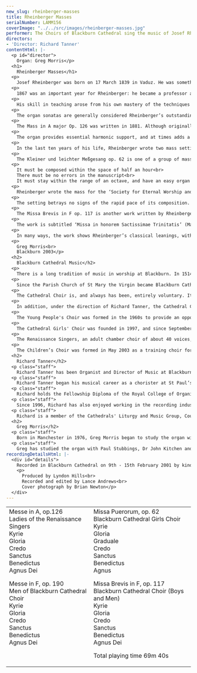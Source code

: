 ```yaml
---
new_slug: rheinberger-masses
title: Rheinberger Masses
serialNumber: LAMM156
coverImage: "../../src/images/rheinberger-masses.jpg"
performer: The Choirs of Blackburn Cathedral sing the music of Josef Rheinberger
directors:
- 'Director: Richard Tanner'
contentHtml: |-
  <p id="director">
    Organ: Greg Morris</p>
  <h1>
    Rheinberger Masses</h1>
  <p>
    Josef Rheinberger was born on 17 March 1839 in Vaduz. He was something of a child prodigy, starting organ lessons with a local organist, Sebastian Pöhli, at the age of 5, and making such startling progress that he took on an organist’s post in Vaduz at the age of 7. However, he quickly outgrew what the small Principality of Liechtenstein had to offer musically. Although his father, who was the treasurer to the Prince of Liechtenstein, was somewhat reluctant, in 1851 Rheinberger went to study in Munich, a city which was to be his home town until his death in 1901. He progressed quickly through the conservatoire, winning a great number of admirers for his talents, and by the age of 20 was on the staff of the conservatoire.</p>
  <p>
    1867 was an important year for Rheinberger: he became a professor at the Munich Conservatoire, and married his wife Franziska. From then on his career was one of sustained success, and Rheinberger was particularly renowned throughout Europe for his teaching skills. No less a figure than Hans Bülow wrote: ‘Rheinberger is a truly ideal teacher of composition, unrivalled in the whole of Germany and beyond in skill, refinement and devotion to his subject.’</p>
  <p>
    His skill in teaching arose from his own mastery of the techniques of harmony and counterpoint, and his own compositions reflect this. Although Rheinberger was writing at a time when composers such as Liszt and Wagner were striking out in new directions, the strength of his compositions lies not so much in the originality of their concept - indeed Rheinberger consciously derived much of his style from masters as diverse as Palestrina, Bach and Mozart - but rather the superb use of counterpoint, and the planned coherence and carefully judged structure of all his works.</p>
  <p>
    The organ sonatas are generally considered Rheinberger’s outstanding works, but his church music shows another facet of his compositional character. During the nineteenth century there was a movement within catholic church music called the Cecilian movement, aiming to restore a Palestrina-like ‘purity’ to liturgical music. Although he was influenced by this movement, Rheinberger did not follow the movement’s requirements to the letter, and as a result his mass settings were not added to the list of works which the Cecilian Society regarded as being suitable music for the liturgy. In total, Rheinberger wrote eighteen completed mass settings. The four recorded on this disc demonstrate the elements of his compositional style discussed above, but also the variety he achieved within this style, the clearest example being the use of four different vocal groupings, three with organ and one unaccompanied.</p>
  <p>
    The Mass in A major Op. 126 was written in 1881. Although originally conceived for three-part chorus and organ, its first performance was with string quartet and flute. This was on Christmas Eve 1881, and although this version later appeared under the title Missa in Nativitate Domini, the work itself has no particular pastoral or Christmas characteristics - the name derives solely from the date of the first performance.</p>
  <p>
    The organ provides essential harmonic support, and at times adds a fourth voice to the polyphony. However, most of the character of the mass - appraisals in Rheinberger’s day stressed its ‘optimistic’ mood - comes from the close interaction of the three upper voices, often all singing together, but with a fair degree of imitation to propel the music forward. A fine example of this, and of Rheinberger’s ability to use a very simple idea to telling effect, is the first phrase of the Sanctus. Here the same phrase is heard six times in succession, but the close imitation, the resulting dissonance and the constantly rising tessitura build the phrase up towards its conclusion. Another example is the Agnus Dei, where the words ‘miserere nobis’ (‘have mercy on us’) are set to music which is both contrapuntal and chromatic, in contrast to the setting of ‘dona nobis pacem’ (‘grant us peace’) which is generally much more homophonic and diatonic.</p>
  <p>
    In the last ten years of his life, Rheinberger wrote two mass settings scored for 4-part men’s chorus and organ. Rheinberger arranged the first of these, the Mass in B-flat written in 1892, for chorus and wind orchestra, but it was the second, the Mass in F, which was to achieve greater popularity, and which is recorded here. It was written between 23 February and 5 March 1898, just three years before Rheinberger’s death, and is an excellent example of the composer’s mature style: predominantly homophonic, it also makes use of freely imitative counterpoint; the use of chromatic harmony is masterful and confident, and the piece is lyrical throughout; the organ generally plays a supporting role, but at times also contributes to the counterpoint. Above all it is a very lyrical and melodious setting, and the chorus of lower voices complements this by giving the work a very rich and lush texture.</p>
  <p>
    The Kleiner und leichter Meßgesang op. 62 is one of a group of masses Rheinberger described as leicht ausfürhbane (easy to perform), and the story of its composition amply illustrates the ease with which Rheinberger wrote music ideally suited to complement the liturgy. His wife, Franziska, started to sketch the Kyrie one Saturday in 1871. In her memoirs she recalled that Josef took over: ‘he picked up the pen at a quarter to eight – at eight I was already singing it with the little organ’. In composing the Benedictus, Rheinberger set himself the following restrictions:</p>
  <p>
    It must be composed within the space of half an hour<br>
    There must be no errors in the manuscript<br>
    It must stay within the range of an octave, and have an easy organ part</p>
  <p>
    Rheinberger wrote the mass for the ‘Society for Eternal Worship and support of poor churches in Munich’, and it was published by Christian Werner the year after its composition. The title Missa puerorum comes from a revised edition brought out by Marcello Capra of Turin in 1903.</p>
  <p>
    The setting betrays no signs of the rapid pace of its composition. Rather the work has an assured feeling born of its melodic fluency and excellent sense of structure. The work is centred on F minor, with both the tonic (F) and relative (Ab) major keys helping to define both the structure of the mass as a whole and the expressive qualities of each movement. Thus the Kyrie uses the expressive tonic minor, while the Gloria is in the brighter key of Ab major, but with more chromatic music for the central, more meditative part of the text. The start of the Credo returns to F minor, which is contrasted with the more restful F major at the parts of the text referring to Christ’s incarnation and to ‘the life of the world to come’. In between these two passages Rheinberger uses F minor for the drama of both crucifixion and resurrection. The final movement has clear melodic and rhythmic echoes of the Kyrie, moving restlessly around the key centres which have been important for the rest of the work before finally coming to rest at the words ‘dona nobis pacem’ (grant us peace) in F major.</p>
  <p>
    The Missa Brevis in F op. 117 is another work written by Rheinberger in a very short space of time - in this instance a mere 5 hours on 24th and 25th April 1880. It was published in Leipzig later that year. However, the sheer quality of the counterpoint and the basic upbeat and optimistic mood of the work once again betray no signs of haste in its composition.</p>
  <p>
    The work is subtitled ‘Missa in honorem Sactissimae Trinitatis’ (Mass in honour of the most Holy Trinity), and it is perhaps symbolic that each movement opens with a rising triad. (The one exception is the Benedictus where the triad is a descending one). This motif is set out with great clarity in the Kyrie at the very opening of the work, and comes originally from Gregorian chant, specifically the Missa in Dominicis Adventus.</p>
  <p>
    In many ways, the work shows Rheinberger’s classical leanings, with its substantial use of imitative counterpoint. The unison openings of Gloria and Credo also reflect the tradition of classical masses in which these phrases are chanted. However, the charm of the work stems from the skillful mix of these ‘classical’ traits with more ‘romantic’ features - homophonic writing, chromatic harmony and dramatic use of dynamics. An excellent example is the Sanctus. The close writing for tenor and bass, quickly followed by treble and alto, creates the ‘mystical’ atmosphere which the words can suggest. The wonderful imitation at ‘pleni sunt coeli’, rising through the voices, leads to a climax at ‘gloria tua’. The music is immediately taken back to a quiet dynamic before building to another climax at ‘in excelsis’. But the movement ends quietly, with the unexpected harmonies in the last phrase supplying a final and expressive twist.</p>
  <p>
    Greg Morris<br>
    Blackburn 2003</p>
  <h2>
    Blackburn Cathedral Music</h2>
  <p>
    There is a long tradition of music in worship at Blackburn. In 1514 Thomas Stanley, second Earl of Derby, founded a school, and its twelve boys formed part of the choir to sing Masses and Sunday services in the Parish Church. It is clear that the music was held in great esteem then, and a long succession of distinguished musicians have maintained and enhanced the high standard of choral singing. Famous organists of Blackburn include Henry Smart, Henry Coleman and Charles Hylton Stewart. Samuel Sebastian Wesley was almost appointed organist aged 17, however the Vicar of Blackburn rejected him on the grounds that he was too young and inexperienced to rid the gentlemen of the choir of their bad habits!</p>
  <p>
    Since the Parish Church of St Mary the Virgin became Blackburn Cathedral in 1926, Lancashire's only Anglican Cathedral, the choir has grown in stature. The discipline and vast experience of Thomas Duerden (1939-64) laid the foundations of a Cathedral choral establishment. John Bertalot (1964-1983) brought to it his unique blend of excitement and inspiration. David Cooper (1983-1994) created a choral sound, which was characterised by its blend and attention to detail. From 1994 until Easter 1998 Gordon Stewart was Director of Music. Gordon was himself a pupil of John Bertalot and is well-known as both choir trainer and concert organist. At the start of June 1998, Richard Tanner became Cathedral Organist and Director of Music.</p>
  <p>
    The Cathedral Choir is, and always has been, entirely voluntary. It sings a large repertoire to a very high standard. The choir sings at the Cathedral Eucharist and Choral Evensong on Sundays as well as on major feast days and for specified Diocesan Services. The trebles sing Evensong on Wednesdays.</p>
  <p>
    In addition, under the direction of Richard Tanner, the Cathedral Choir has made broadcasts on both Radio and television. They have taken part in many special services and events and have sung with the Royal Liverpool Philharmonic Orchestra, The Northern Chamber Orchestra and Manchester Camerata. LAMMAS records have released a number of recordings and the choir has undertaken highly successful tours to Germany and USA.</p>
  <p>
    The Young People's Choir was formed in the 1960s to provide an opportunity for boys to continue singing at the Cathedral after their voices had changed. In the 1970s a soprano line was added to the choir. There are about 20 singers, between the ages of 14 and 21 in the YPC. They sing the Parish Eucharist on Sundays each week and take part in a variety of special services and concerts, both at the Cathedral and around the Diocese, and are directed by the Assistant Director of Music. In 2002 the YPC undertook their first foreign tour, to Rome, as well as a live broadcast of Choral Matins on BBC Radio 4.</p>
  <p>
    The Cathedral Girls' Choir was founded in 1997, and since September 1998 has greatly expanded in number and its musical output and repertoire has grown considerably. They have appeared on BBC TV's Songs of Praise. In April 2001 they went on their first foreign tour, to Germany and on May 7th 2001 they gave their first Radio broadcast on BBC Radio 4's Daily Service.</p>
  <p>
    The Renaissance Singers, an adult chamber choir of about 40 voices, gives concerts and occasionally sings services in the Cathedral, around the Diocese and further afield. It was formed in the 1960's by John Bertalot and each successive Cathedral Organist has directed the choir.</p>
  <p>
    The Children’s Choir was formed in May 2003 as a training choir for boy and girl choristers. The Cathedral now offers opportunities for boys and girls to sing from the age of five, right through to late adulthood.</p>
  <h2>
    Richard Tanner</h2>
  <p class="staff">
    Richard Tanner has been Organist and Director of Music at Blackburn Cathedral since June 1998 and Conductor of the Blackburn-based chamber choir, The Renaissance Singers, since September 1998. During his time in Blackburn, the choirs of the Cathedral have released four CDs, toured to Germany, Italy, and USA and given broadcasts on BBC Radio 3 &amp; 4, as well as on BBC television. They have also sung with the choirs of St Paul’s, Lichfield, Liverpool and Chester Cathedrals as well as with the Royal Liverpool Philharmonic Orchestra, Manchester Camerata and the Northern Chamber Orchestra. Richard has developed a music policy at the Cathedral, which enables singing opportunities for everybody from the age of five; he has formed an important partnership with Westholme Boys’ School and The Cathedral Organ has also been restored and enlarged.</p>
  <p class="staff">
    Richard Tanner began his musical career as a chorister at St Paul’s Cathedral. He went on to study the organ with Robert Gower at Radley College and with David Sanger at the Royal Academy of Music and Oxford University. As organ scholar of Exeter College Oxford, he not only read for a degree in music, but also was responsible for organizing and directing the choir of men and boys. After Oxford he spent a year as organ scholar of St Alban's Cathedral where he worked with Dr Barry Rose. In September 1993 he moved to All Saints' Northampton as Director of Music where, for five years, he developed an exciting, full-time, music programme. He was also conductor of the Northampton Bach choir during his final few months in the town.</p>
  <p class="staff">
    Richard holds the Fellowship Diploma of the Royal College of Organists and enjoys giving organ recitals, mostly in the UK, but has also performed in Italy (1995), India (1997) and USA (1998). He frequently gives recitals with his wife, the soprano Philippa Hyde.</p>
  <p class="staff">
    Since 1996, Richard has also enjoyed working in the recording industry as Choir Director, Organist and Music Producer, most extensively with LAMMAS records. In his capacity as record producer he has worked on more than twenty CDs and has been privileged to work with many of the UK's leading organists, Cathedral Choirs and choral directors. He regularly conducts the Northern Chamber Orchestra and Manchester Chamber Choir. He has worked on BBC 1's Songs of Praise as conductor, arranger, organist and music adviser and is also a regular organist and musical director for BBC Radio 4's Daily Service. On June 29th 2003 he guest presented a programme for BBC Radio Lancashire.</p>
  <p class="staff">
    Richard is a member of the Cathedrals' Liturgy and Music Group, Council member of the Guild of Church Musicians and Trustee of The Percy Whitlock Trust.</p>
  <h2>
    Greg Morris</h2>
  <p class="staff">
    Born in Manchester in 1976, Greg Morris began to study the organ with Andrew Dean at the Manchester Grammar School. He subsequently held organ scholarships at St George’s Chapel, Windsor Castle, Jesus College, Cambridge and St Martin-in-the-Fields. While at Cambridge, he held a music exhibition as well as directing and accompanying the two chapel choirs. In September 2000 Greg took up the post of Assistant Director of Music at Blackburn Cathedral. He conducts the Young People’s Choir, which under his direction has visited Rome on its first foreign tour and broadcast Choral Matins on BBC Radio 4’s Sunday Worship. Greg also accompanies the Cathedral Choir and Cathedral Girls’ Choir, and with them has visited Germany and USA, and broadcast on BBC Radios 3 &amp; 4, as well as BBC TV’s Songs of Praise.</p>
  <p class="staff">
    Greg has studied the organ with Paul Stubbings, Dr John Kitchen and Thomas Trotter. He gained his FRCO diploma in 2000, winning the Limpus, Frederick Shinn and Durrant Prizes for organ playing and the Samuel Baker Prize for overall performance. As a soloist, Greg has performed at a number of prestigious venues in this country and abroad, including St Paul’s Cathedral, London, Huddersfield Town Hall and Braunschweig Cathedral in Germany.</p>
recordingDetailsHtml: |-
  <div id="details">
    Recorded in Blackburn Cathedral on 9th - 15th February 2001 by kind permission of the Dean and Chapter.
    <p>
      Produced by Lyndon Hills<br>
      Recorded and edited by Lance Andrews<br>
      Cover photograph by Brian Newton</p>
  </div>
---
```


<table class="tracktable">
  <tbody>
    <tr>
      <td class="column1">
        <span class="composer">Messe in A, op.126<br>
          Ladies of the Renaissance Singers </span><br>
        Kyrie<br>
        Gloria<br>
        Credo<br>
        Sanctus<br>
        Benedictus<br>
        Agnus Dei
        <p>
          <span class="composer">Messe in F, op. 190<br>
            Men of Blackburn Cathedral Choir </span><br>
          Kyrie<br>
          Gloria<br>
          Credo<br>
          Sanctus<br>
          Benedictus<br>
          Agnus Dei</p>
        <p>
           </p>
      </td>
      <td class="column2">
        <span class="composer">Missa Puerorum, op. 62<br>
          Blackburn Cathedral Girls Choir </span><br>
        Kyrie<br>
        Gloria<br>
        Graduale<br>
        Credo<br>
        Sanctus<br>
        Benedictus<br>
        Agnus
        <p>
          <span class="composer">Missa Brevis in F, op. 117<br>
            Blackburn Cathedral Choir (Boys and Men) </span><br>
          Kyrie<br>
          Gloria<br>
          Credo<br>
          Sanctus<br>
          Benedictus<br>
          Agnus Dei</p>
        <p>
          <span id="playingtime">Total playing time 69m 40s</span></p>
      </td>
    </tr>
  </tbody>
</table>

